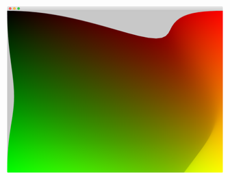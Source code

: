 ![screenshot](https://raw.githubusercontent.com/nariakiiwatani/ofxSkinnedMesh/images/screenshot-example.png)
